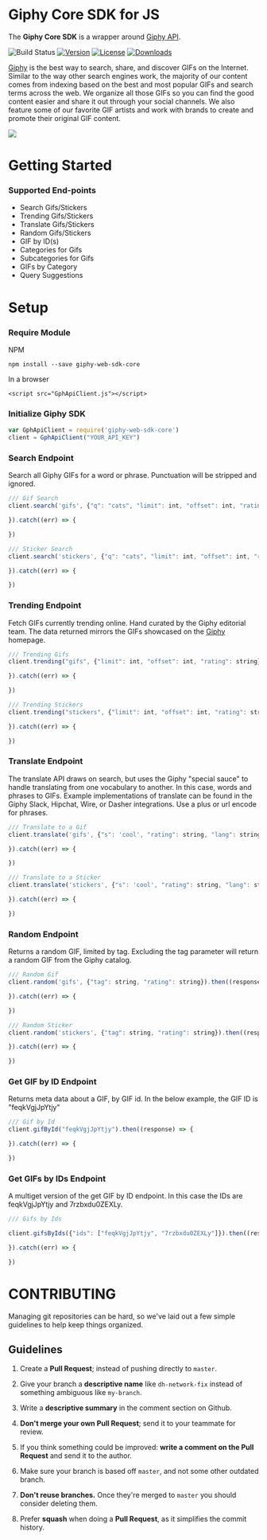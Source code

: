 # Giphy Core SDK for JS

The **Giphy Core SDK** is a wrapper around [Giphy API](https://github.com/Giphy/GiphyAPI).

![Build Status](https://travis-ci.com/Giphy/giphy-web-sdk-core.svg?token=ytpQbMSuy8sydsqZwbwp&branch=master&style=flat-square)   [![Version][version-svg]][package-url] [![License][license-image]][license-url] [![Downloads][downloads-image]][downloads-url]


[license-image]: https://img.shields.io/badge/license-MIT-green.svg?style=flat-square
[license-url]: LICENSE.md
[downloads-image]: https://img.shields.io/npm/dm/giphycore.svg?style=flat-square
[downloads-url]: http://npm-stat.com/charts.html?package=giphy-web-sdk-core
[version-svg]: https://img.shields.io/npm/v/giphycore.svg?style=flat-square
[package-url]: https://npmjs.org/package/giphy-web-sdk-core

[Giphy](https://www.giphy.com) is the best way to search, share, and discover GIFs on the Internet. Similar to the way other search engines work, the majority of our content comes from indexing based on the best and most popular GIFs and search terms across the web. We organize all those GIFs so you can find the good content easier and share it out through your social channels. We also feature some of our favorite GIF artists and work with brands to create and promote their original GIF content.

[![](https://media.giphy.com/media/5xaOcLOqNmWHaLeB14I/giphy.gif)]()

# Getting Started

### Supported End-points

* Search Gifs/Stickers
* Trending Gifs/Stickers
* Translate Gifs/Stickers
* Random Gifs/Stickers
* GIF by ID(s)
* Categories for Gifs
* Subcategories for Gifs
* GIFs by Category
* Query Suggestions


# Setup

### Require Module


NPM
```
npm install --save giphy-web-sdk-core
```
In a browser 
```
<script src="GphApiClient.js"></script>
```
### Initialize Giphy SDK

```javascript
var GphApiClient = require('giphy-web-sdk-core')
client = GphApiClient("YOUR_API_KEY")
```

### Search Endpoint
Search all Giphy GIFs for a word or phrase. Punctuation will be stripped and ignored.

```javascript
/// Gif Search
client.search('gifs', {"q": "cats", "limit": int, "offset": int, "rating": string, "lang": string}).then((response) => {

}).catch((err) => {

})

/// Sticker Search
client.search('stickers', {"q": "cats", "limit": int, "offset": int, "rating": string, "lang": string}).then((response) => {

}).catch((err) => {

})
```
### Trending Endpoint
Fetch GIFs currently trending online. Hand curated by the Giphy editorial team. The data returned mirrors the GIFs showcased on the [Giphy](https://www.giphy.com) homepage.

```javascript
/// Trending Gifs
client.trending("gifs", {"limit": int, "offset": int, "rating": string}).then((response) => {

}).catch((err) => {

})

/// Trending Stickers
client.trending("stickers", {"limit": int, "offset": int, "rating": string}).then((response) => {

}).catch((err) => {

})
```

### Translate Endpoint
The translate API draws on search, but uses the Giphy "special sauce" to handle translating from one vocabulary to another. In this case, words and phrases to GIFs. Example implementations of translate can be found in the Giphy Slack, Hipchat, Wire, or Dasher integrations. Use a plus or url encode for phrases.

```javascript
/// Translate to a Gif
client.translate('gifs', {"s": 'cool', "rating": string, "lang": string}).then((response) => {

}).catch((err) => {

})

/// Translate to a Sticker
client.translate('stickers', {"s": 'cool', "rating": string, "lang": string}).then((response) => {

}).catch((err) => {

})
```

### Random Endpoint
Returns a random GIF, limited by tag. Excluding the tag parameter will return a random GIF from the Giphy catalog.

```javascript
/// Random Gif
client.random('gifs', {"tag": string, "rating": string}).then((response) => {

}).catch((err) => {

})

/// Random Sticker
client.random('stickers', {"tag": string, "rating": string}).then((response) => {

}).catch((err) => {

})
```

### Get GIF by ID Endpoint
Returns meta data about a GIF, by GIF id. In the below example, the GIF ID is "feqkVgjJpYtjy"

```javascript
/// Gif by Id
client.gifById("feqkVgjJpYtjy").then((response) => {

}).catch((err) => {

})
```

### Get GIFs by IDs Endpoint
A multiget version of the get GIF by ID endpoint. In this case the IDs are feqkVgjJpYtjy and 7rzbxdu0ZEXLy.

```javascript
/// Gifs by Ids

client.gifsByIds({"ids": ["feqkVgjJpYtjy", "7rzbxdu0ZEXLy"]}).then((response) => {

}).catch((err) => {

})
```

# CONTRIBUTING

Managing git repositories can be hard, so we've laid out a few simple guidelines to help keep things organized.

## Guidelines

1. Create a **Pull Request**; instead of pushing directly to `master`.

2. Give your branch a **descriptive name** like `dh-network-fix` instead of something ambiguous like `my-branch`.

3. Write a **descriptive summary** in the comment section on Github.

4. **Don't merge your own Pull Request**; send it to your teammate for review.

5. If you think something could be improved: **write a comment on the Pull Request** and send it to the author.

6. Make sure your branch is based off `master`, and not some other outdated branch.

7. **Don't reuse branches.** Once they're merged to `master` you should consider deleting them.

8. Prefer **squash** when doing a **Pull Request**, as it simplifies the commit history.
